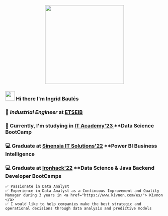 
<div id="header" align="center">
  <img src="https://media.giphy.com/media/qT3NpahR7tGnOqqjng/giphy.gif" width="250"/>
</div>

 ### <img src="https://raw.githubusercontent.com/MartinHeinz/MartinHeinz/master/wave.gif" width="30px"> Hi there I'm <a href="https://www.linkedin.com/in/ingridbaules/">Ingrid Baulés</a>
 
 ### 🚀 _Industrial Engineer_ at <a href="https://etseib.upc.edu/ca">ETSEIB</a>

 ### 🔬 Currently, I'm studying in <a href="https://www.barcelonactiva.cat/es/itacademy"> IT Academy'23 </a> **Data Science BootCamp

 ### 💻 Graduate at <a href="https://www.sinensia.com/es">Sinensia IT Solutions'22</a> **Power BI Business Intelligence

 ### 💻 Graduate at <a href="https://www.ironhack.com/en">Ironhack'22</a> **Data Science & Java Backend Developer BootCamps

    ✅ Passionate in Data Analyst
    ✅ Experience in Data Analyst as a Continuous Improvement and Quality Manager during 3 years in <a href="https://www.kivnon.com/es/"> Kivnon </a> 
    ✅ I would like to help companies make the best strategic and operational decisions through data analysis and predictive models
